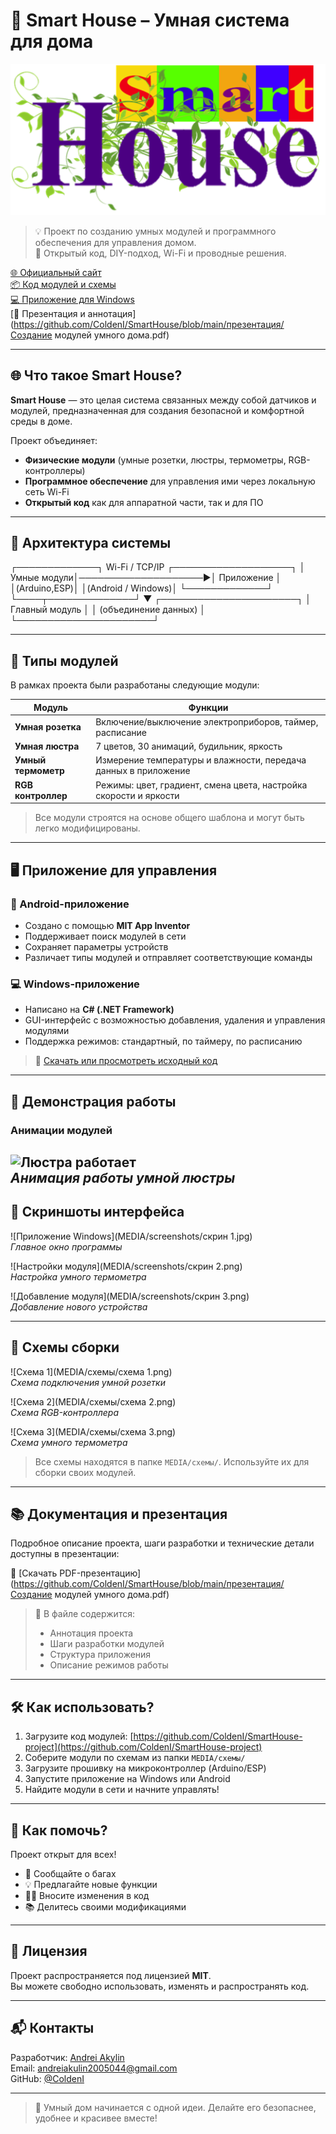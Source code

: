 # 🏡 Smart House – Умная система для дома

![Logo](MEDIA/logo1.png)

> 💡 Проект по созданию умных модулей и программного обеспечения для управления домом.  
> 🔧 Открытый код, DIY-подход, Wi-Fi и проводные решения.

[🌐 Официальный сайт](https://akylinandrej.wixsite.com/smart-house)  
[📦 Код модулей и схемы](https://github.com/ColdenI/SmartHouse-project)  
[💻 Приложение для Windows](https://github.com/ColdenI/SmartHouse)  
[📄 Презентация и аннотация](https://github.com/ColdenI/SmartHouse/blob/main/презентация/Создание модулей умного дома.pdf)

---

## 🌐 Что такое Smart House?

**Smart House** — это целая система связанных между собой датчиков и модулей, предназначенная для создания безопасной и комфортной среды в доме.

Проект объединяет:
- **Физические модули** (умные розетки, люстры, термометры, RGB-контроллеры)
- **Программное обеспечение** для управления ими через локальную сеть Wi-Fi
- **Открытый код** как для аппаратной части, так и для ПО

---

## 🧩 Архитектура системы
┌─────────────┐ Wi-Fi / TCP/IP      ┌───────────────────┐
│ Умные модули│────────────────────►│ Приложение        │
│(Arduino,ESP)│                     │(Android / Windows)│
└─────────────┘                     └────┬──────────────┘
                                         ▼
                                ┌──────────────────────┐
                                │ Главный модуль       │
                                │ (объединение данных) │
                                └──────────────────────┘

---

## 🧰 Типы модулей

В рамках проекта были разработаны следующие модули:

| Модуль | Функции |
|-------|--------|
| **Умная розетка** | Включение/выключение электроприборов, таймер, расписание |
| **Умная люстра** | 7 цветов, 30 анимаций, будильник, яркость |
| **Умный термометр** | Измерение температуры и влажности, передача данных в приложение |
| **RGB контроллер** | Режимы: цвет, градиент, смена цвета, настройка скорости и яркости |

> Все модули строятся на основе общего шаблона и могут быть легко модифицированы.

---

## 🖥️ Приложение для управления

### 📱 Android-приложение
- Создано с помощью **MIT App Inventor**
- Поддерживает поиск модулей в сети
- Сохраняет параметры устройств
- Различает типы модулей и отправляет соответствующие команды

### 💻 Windows-приложение
- Написано на **C# (.NET Framework)**
- GUI-интерфейс с возможностью добавления, удаления и управления модулями
- Поддержка режимов: стандартный, по таймеру, по расписанию

> 🔗 [Скачать или просмотреть исходный код](https://github.com/ColdenI/SmartHouse)

---

## 🎥 Демонстрация работы

### Анимации модулей
![Люстра работает](MEDIA/lampWork.gif)  
*Анимация работы умной люстры*
---

## 📸 Скриншоты интерфейса

![Приложение Windows](MEDIA/screenshots/скрин 1.jpg)  
*Главное окно программы*

![Настройки модуля](MEDIA/screenshots/скрин 2.png)  
*Настройка умного термометра*

![Добавление модуля](MEDIA/screenshots/скрин 3.png)  
*Добавление нового устройства*

---

## 🔧 Схемы сборки

![Схема 1](MEDIA/схемы/схема 1.png)  
*Схема подключения умной розетки*

![Схема 2](MEDIA/схемы/схема 2.png)  
*Схема RGB-контроллера*

![Схема 3](MEDIA/схемы/схема 3.png)  
*Схема умного термометра*

> Все схемы находятся в папке `MEDIA/схемы/`. Используйте их для сборки своих модулей.

---

## 📚 Документация и презентация

Подробное описание проекта, шаги разработки и технические детали доступны в презентации:

📎 [Скачать PDF-презентацию](https://github.com/ColdenI/SmartHouse/blob/main/презентация/Создание модулей умного дома.pdf)

> 📌 В файле содержится:
> - Аннотация проекта
> - Шаги разработки модулей
> - Структура приложения
> - Описание режимов работы

---

## 🛠️ Как использовать?

1. Загрузите код модулей: [https://github.com/ColdenI/SmartHouse-project](https://github.com/ColdenI/SmartHouse-project)
2. Соберите модули по схемам из папки `MEDIA/схемы/`
3. Загрузите прошивку на микроконтроллер (Arduino/ESP)
4. Запустите приложение на Windows или Android
5. Найдите модули в сети и начните управлять!

---

## 🤝 Как помочь?

Проект открыт для всех!
- 🐞 Сообщайте о багах
- 💡 Предлагайте новые функции
- 🧑‍💻 Вносите изменения в код
- 📚 Делитесь своими модификациями

---

## 📜 Лицензия

Проект распространяется под лицензией **MIT**.  
Вы можете свободно использовать, изменять и распространять код.

---

## 📬 Контакты

Разработчик: [Andrei Akylin](https://akylinandrej.wixsite.com/smart-house)  
Email: andreiakulin2005044@gmail.com  
GitHub: [@ColdenI](https://github.com/ColdenI)

---

> 🌟 Умный дом начинается с одной идеи. Делайте его безопаснее, удобнее и красивее вместе!
